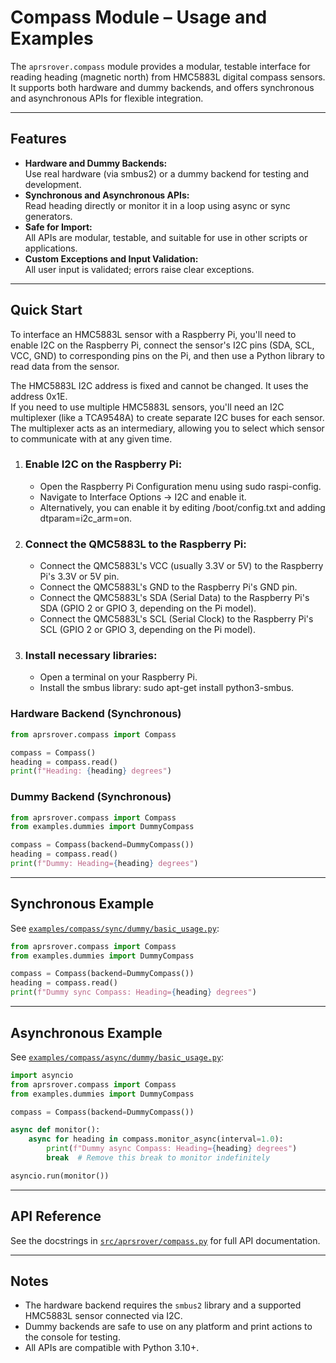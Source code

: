 # Compass Module – Usage and Examples

The `aprsrover.compass` module provides a modular, testable interface for reading heading (magnetic north) from HMC5883L digital compass sensors. It supports both hardware and dummy backends, and offers synchronous and asynchronous APIs for flexible integration.

---

## Features

- **Hardware and Dummy Backends:**  
  Use real hardware (via smbus2) or a dummy backend for testing and development.
- **Synchronous and Asynchronous APIs:**  
  Read heading directly or monitor it in a loop using async or sync generators.
- **Safe for Import:**  
  All APIs are modular, testable, and suitable for use in other scripts or applications.
- **Custom Exceptions and Input Validation:**  
  All user input is validated; errors raise clear exceptions.

---

## Quick Start

To interface an HMC5883L sensor with a Raspberry Pi, you'll need to enable I2C on the Raspberry Pi, connect the sensor's I2C pins (SDA, SCL, VCC, GND) to corresponding pins on the Pi, and then use a Python library to read data from the sensor.  

The HMC5883L I2C address is fixed and cannot be changed. It uses the address 0x1E.  
If you need to use multiple HMC5883L sensors, you'll need an I2C multiplexer (like a TCA9548A) to create separate I2C buses for each sensor. The multiplexer acts as an intermediary, allowing you to select which sensor to communicate with at any given time. 


1. ### Enable I2C on the Raspberry Pi:
    - Open the Raspberry Pi Configuration menu using sudo raspi-config.
    - Navigate to Interface Options -> I2C and enable it.
    - Alternatively, you can enable it by editing /boot/config.txt and adding dtparam=i2c_arm=on. 

2. ### Connect the QMC5883L to the Raspberry Pi:
    - Connect the QMC5883L's VCC (usually 3.3V or 5V) to the Raspberry Pi's 3.3V or 5V pin.
    - Connect the QMC5883L's GND to the Raspberry Pi's GND pin.
    - Connect the QMC5883L's SDA (Serial Data) to the Raspberry Pi's SDA (GPIO 2 or GPIO 3, depending on the Pi model).
    - Connect the QMC5883L's SCL (Serial Clock) to the Raspberry Pi's SCL (GPIO 2 or GPIO 3, depending on the Pi model). 

3. ### Install necessary libraries:
    - Open a terminal on your Raspberry Pi.
    - Install the smbus library: sudo apt-get install python3-smbus.

### Hardware Backend (Synchronous)

```python
from aprsrover.compass import Compass

compass = Compass()
heading = compass.read()
print(f"Heading: {heading} degrees")
```

### Dummy Backend (Synchronous)

```python
from aprsrover.compass import Compass
from examples.dummies import DummyCompass

compass = Compass(backend=DummyCompass())
heading = compass.read()
print(f"Dummy: Heading={heading} degrees")
```

---

## Synchronous Example

See [`examples/compass/sync/dummy/basic_usage.py`](../examples/compass/sync/dummy/basic_usage.py):

```python
from aprsrover.compass import Compass
from examples.dummies import DummyCompass

compass = Compass(backend=DummyCompass())
heading = compass.read()
print(f"Dummy sync Compass: Heading={heading} degrees")
```

---

## Asynchronous Example

See [`examples/compass/async/dummy/basic_usage.py`](../examples/compass/async/dummy/basic_usage.py):

```python
import asyncio
from aprsrover.compass import Compass
from examples.dummies import DummyCompass

compass = Compass(backend=DummyCompass())

async def monitor():
    async for heading in compass.monitor_async(interval=1.0):
        print(f"Dummy async Compass: Heading={heading} degrees")
        break  # Remove this break to monitor indefinitely

asyncio.run(monitor())
```

---

## API Reference

See the docstrings in [`src/aprsrover/compass.py`](../src/aprsrover/compass.py) for full API documentation.

---

## Notes

- The hardware backend requires the `smbus2` library and a supported HMC5883L sensor connected via I2C.
- Dummy backends are safe to use on any platform and print actions to the console for testing.
- All APIs are compatible with Python 3.10+.
